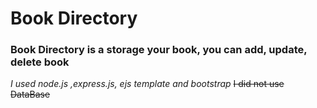 # Book Directory
### Book Directory is a storage your book, you can add, update, delete book
*I used node.js ,express.js, ejs template and bootstrap* ~~I did not use DataBase~~  